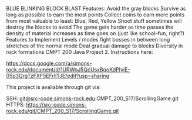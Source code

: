 BLUE BLINKING BLOCK BLAST
Features:
Avoid the gray blocks
Survive as long as possible to earn the most points
Collect coins to earn more points
from most valuable to least: Blue, Red, Yellow
Shoot stuff
sometimes will destroy the blocks to avoid
The game gets harder as time passes
the density of material increases as time goes on (just like school–fun, right?)
Features to Implement
Levels / modes
fight bosses in between long stretches of the normal mode
Deal gradual damage to blocks
Diversity in rock formations
CMPT 200 Java Project 2. Instructions here:

https://docs.google.com/a/simons-rock.edu/document/d/1URWnJ5QcUsxBqoKdPIyiE-05p3QrgTzFXF5EFrllTJE/edit?usp=sharing

This project is avaliable through git via:

SSH: git@src-code.simons-rock.edu:CMPT_200_S17/ScrollingGame.git
HTTPS: https://src-code.simons-rock.edu/git/CMPT_200_S17/ScrollingGame.git
